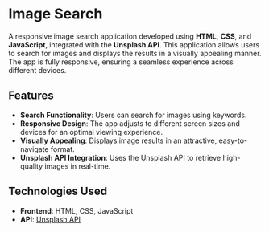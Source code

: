 # Image Search

A responsive image search application developed using **HTML**, **CSS**, and **JavaScript**, integrated with the **Unsplash API**. This application allows users to search for images and displays the results in a visually appealing manner. The app is fully responsive, ensuring a seamless experience across different devices.

## Features

- **Search Functionality**: Users can search for images using keywords.
- **Responsive Design**: The app adjusts to different screen sizes and devices for an optimal viewing experience.
- **Visually Appealing**: Displays image results in an attractive, easy-to-navigate format.
- **Unsplash API Integration**: Uses the Unsplash API to retrieve high-quality images in real-time.

## Technologies Used

- **Frontend**: HTML, CSS, JavaScript
- **API**: [Unsplash API](https://unsplash.com/documentation)


